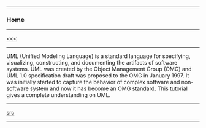 
---

### Home

---

[<<<](https://github.com/ttltrk/ELSE/blob/master/UML/BUMM/BUMM.MD)

---

UML (Unified Modeling Language) is a standard language for specifying, visualizing, constructing, and documenting the artifacts of 
software systems. UML was created by the Object Management Group (OMG) and UML 1.0 specification draft was proposed to the OMG in January 
1997. It was initially started to capture the behavior of complex software and non-software system and now it has become an OMG standard. 
This tutorial gives a complete understanding on UML.

---

[src](https://www.tutorialspoint.com/uml/index.htm)

---
